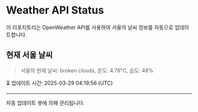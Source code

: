 
# Weather API Status

이 리포지토리는 OpenWeather API를 사용하여 서울의 날씨 정보를 자동으로 업데이트합니다.

## 현재 서울 날씨
> 서울의 현재 날씨: broken clouds, 온도: 4.78°C, 습도: 48%

⏳ 업데이트 시간: 2025-03-29 04:19:56 (UTC)

---
자동 업데이트 봇에 의해 관리됩니다.

